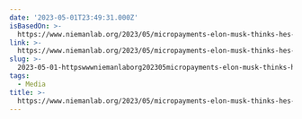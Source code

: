 ```yaml
---
date: '2023-05-01T23:49:31.000Z'
isBasedOn: >-
  https://www.niemanlab.org/2023/05/micropayments-elon-musk-thinks-hes-got-a-major-win-win-for-news-publishers-with-micropayments/
link: >-
  https://www.niemanlab.org/2023/05/micropayments-elon-musk-thinks-hes-got-a-major-win-win-for-news-publishers-with-micropayments/
slug: >-
  2023-05-01-httpswwwniemanlaborg202305micropayments-elon-musk-thinks-hes-got-a-major-win-win-for-news-publishers-with-micropayments
tags:
  - Media
title: >-
  https://www.niemanlab.org/2023/05/micropayments-elon-musk-thinks-hes-got-a-major-win-win-for-news-publishers-with-micropayments/
---
```


